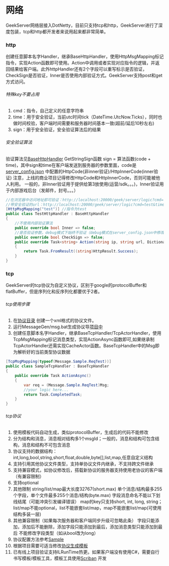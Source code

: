 # 网络
GeekServer网络层接入DotNetty，目前只支持tcp和http，GeekServer进行了深度包装，tcp和http都开发者来说用起来都非常简单。

### http
创建任意脚本名字Handler，继承BaseHttpHandler，使用HttpMsgMapping标记指令，实现Action函数即可使用。Action中调用或者实现对应指令的逻辑，并返回结果给客户端。此外httpHandler还有2个字段可以重写标示是否验证，CheckSign是否验证，Inner是否使用内部验证方式。GeekServer支持post和get方式访问。
###### 特殊key不要占用
1. cmd：指令，自己定义的任意字符串
2. time：用于安全验证，当前utc时间tick（DateTime.UtcNow.Ticks），同时也做时间校验，客户端时间需要和服务器时间基本一致(超前/延后10秒左右)
3. sign：用于安全验证，安全验证算法后的结果
###### 安全验证算法
验证算法见[BaseHttpHandler](https://github.com/leeveel/GeekServer/tree/master/GeekServer.Core/Net/Http/BaseHttpHandler.cs) GetStringSign函数
sign = 算法函数(code + time)，其中sign和time在客户端发送到服务器的参数里面，code是[server_config.json](https://github.com/leeveel/GeekServer/tree/master/GeekServer.App/Config/server_config.json) 中配置的HttpCode(非inner验证)/HttpInnerCode(inner验证) 
注意，上线的商业项目记得修改HttpCode和HttpInnerCode，否则可能被他人利用。
一般的，非Inner验证用于提供给第3放使用(运营/sdk。。。)，Inner验证用于内部游戏后台（发邮件，封号。。。）
```csharp
//在浏览器中访问地址即可验证：http://localhost:20000/geek/server/logic?cmd=test
//带安全验证的url：http://localhost:20000/geek/server/logic?cmd=test&time=637574338045380003&sign=ad762402fc9c5275bbb68464cf30aac888
[HttpMsgMapping("test")] //指令为test
public class TestHttpHandler : BaseHttpHandler
{
	//不使用内部验证算法
	public override bool Inner => false;
	//是否验证参数，debug模式下始终不验证（debug模式在server_config.json中修改）
	public override bool CheckSign => false;
	public override Task<string> Action(string ip, string url, Dictionary<string, string> paramMap)
	{
		return Task.FromResult((string)HttpResult.Success);
	}
}
```

### tcp
GeekServer的tcp协议为自定义协议，区别于google的protocolBuffer和flatBuffer，但是序列化和反序列化都要优于2者。
###### tcp使用步骤
1. 在[协议目录](https://github.com/leeveel/GeekServer/tree/master/Tools/MessageGen/messages) 创建一个xml格式的协议文件。
2. 运行MessageGen/msg.bat生成协议导[项目中](https://github.com/leeveel/GeekServer/tree/master/GeekServer.Hotfix/Generate/Messages)
3. 创建任意脚本名字Handler，继承BaseTcpHandler/TcpActorHandler，使用TcpMsgMapping标记消息类型，实现ActionAsync函数即可,如果继承制TcpActorHandler还需实现CacheActor函数。BaseTcpHandler中的Msg即为解析好的当前类型协议数据
```csharp
[TcpMsgMapping(typeof(Message.Sample.ReqTest))]
public class SampleTcpHandler : BaseTcpHandler
{
	public override Task ActionAsync()
	{
		var req = (Message.Sample.ReqTest)Msg;
		//your logic here...
		return Task.CompletedTask;
	}
}
```

###### tcp协议
1. 使用模板代码自动生成，类似protocolBuffer，生成后的代码不能修改
2. 分为结构和消息，消息相对结构多1个msgId；一般的，消息和结构可包含结构，消息和结构不可包含消息
3. 协议支持的数据结构：int,long,bool,string,short,float,double,byte[],list,map,任意自定义结构
4. 支持引用其他协议文件类型，支持单协议文件内继承，不支持跨文件继承
5. 支持兼容模式，如协议修改后，搭载新协议的服务器支持使用老协议的客户端（有兼容限制）
6. 支持optional
7. 其他限制
	string/list/map最大长度32767(short.max)
	单个消息/结构最多255个字段，单个文件最多255个消息/结构(byte.max)
	字段消息命名不能以下划线结尾（可能冲突引发编译错误）
	map的key只支持short, int, long, string；list/map不能optional，list不能嵌套list/map，map不能嵌套list/map(可使用结构多装一层)
8. 其他兼容限制（如果每次服务器和客户端同步升级可忽略此条）
	字段只能添加，添加后不能删除，添加字段只能添加到最后，添加消息类型只能添加到最后
	不能修改字段类型（如从bool改为long）
9. 协议配置方法参考[Sample](https://github.com/leeveel/GeekServer/tree/master/Tools/MessageGen/messages/Sample.xml)
10. 根据项目需要可适当修改[协议生成模板](https://github.com/leeveel/GeekServer/Tools/MessageGen/template)
11. 已有线上项目验证支持ILRunTime热更。如果客户端没有使用C#，需要自行书写模板/模板工具，模板工具使用[Scriban](https://github.com/scriban/scriban) 开发